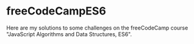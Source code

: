 # freeCodeCampES6
Here are my solutions to some challenges on the freeСodeСamp course "JavaScript Algorithms and Data Structures, ES6".
